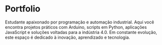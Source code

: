 # Portfolio
Estudante apaixonado por programação e automação industrial. Aqui você encontra projetos práticos com Arduino, scripts em Python, aplicações JavaScript e soluções voltadas para a indústria 4.0. Em constante evolução, este espaço é dedicado à inovação, aprendizado e tecnologia.
